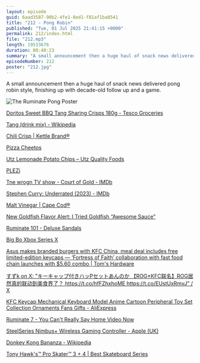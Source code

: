 ```yaml
---
layout: episode
guid: 6aad3587-90b2-4fe1-8ed1-f81af1ba8541
title: "212 - Pong Robin"
published: "Tue, 01 Jul 2025 21:41:15 +0000"
permalink: 212/index.html
file: "212.mp3"
length: 19533676
duration: 00:40:23
summary: "A small announcement then a huge haul of snack news delivered pong robin style, finishing up with decade-old follow up and a game."
episodeNumber: 212
poster: "212.jpg"
---
```


A small announcement then a huge haul of snack news delivered pong robin style, finishing up with decade-old follow up and a game.

![The Ruminate Pong Poster](https://cdn.rknight.me/podcasts/ruminate/uploads/212-ruminate-pong.jpg)

[Doritos Sweet BBQ Tang Sharing Crisps 180g - Tesco Groceries](https://www.tesco.com/groceries/en-GB/products/320686995?srsltid=AfmBOor5sY56KGly0hQj6rYZKK4xV2GdAS7MfgLE5_FeZ1V0egZBXtHR)

[Tang (drink mix) - Wikipedia](https://en.wikipedia.org/wiki/Tang_(drink_mix))

[Chili Crisp | Kettle Brand®](https://www.kettlebrand.com/product/chili-crisp/)

[Pizza Cheetos](https://continentalfoodstore.co.uk/products/cheetos-pizza-flavoured-crisps-160g?srsltid=AfmBOoriQmYibBx6opai8RFHXrcbLufhj6A_5i31GUONOKzjmYJfXEVf)

[Utz Lemonade Potato Chips – Utz Quality Foods](https://www.utzsnacks.com/products/utz-lemonade-potato-chips-7-75-oz?srsltid=AfmBOopxb4813fRGOc9IyeQbM-D20pP_vjpULlMGRJWgTd3p5anRB6br&variant=44273818107948)

[PLEZi](https://plezi.com/?srsltid=AfmBOoosQtN2xDI0fBcR9HWmeEh8Hr6va2z1BqnP5rW9dS7jMz1QBbJQ)

[Tne wrogn TV show - Court of Gold - IMDb](https://www.imdb.com/title/tt32376394/)

[Stephen Curry: Underrated (2023) - IMDb](https://www.imdb.com/title/tt15210256/)

[Malt Vinegar | Cape Cod®](https://www.capecodchips.com/product/malt-vinegar/)

[New Goldfish Flavor Alert: I Tried Goldfish “Awesome Sauce”](https://sporked.com/article/goldish-awesome-sauce/)

[Ruminate 101 - Deluxe Sandals](https://ruminatepodcast.com/101/)

[Big Bo Xbox Series X](https://www.epandco.com/pages/bojangles-big-bo-xbox-series-x#:~:text=Console%20releases%20always%20create%20a,media%2C%20Twitch%2C%20and%20Reddit.)

[Asus makes branded burgers with KFC China, meal deal includes free limited-edition keycaps — ‘Fortress of Faith’ collaboration with fast food chain launches with $5.60 combo | Tom's Hardware](https://www.tomshardware.com/pc-components/asus-makes-branded-burgers-with-kfc-china-meal-deal-includes-free-limited-edition-keycaps-fortress-of-faith-collaboration-with-fast-food-chain-launches-with-usd5-60-combo)

[すずk on X: "キーキャップ付きハッPセットあんのか 【ROG×KFC联名】ROG居然真的联动到美食界了？ https://t.co/hfFZhxhoME https://t.co/EUstUxRmvJ" / X](https://x.com/dokoitta_megane/status/1938421612912730134)

[KFC Keycap Mechanical Keyboard Model Anime Cartoon Peripheral Toy Set Collection Ornaments Fans Gifts - AliExpress](https://www.aliexpress.com/item/1005009384187327.html?spm=a2g0o.productlist.main.1.d571igQCigQC5S&algo_pvid=a3a6da91-312e-4deb-9786-d4108dcdb006&algo_exp_id=a3a6da91-312e-4deb-9786-d4108dcdb006-0&pdp_ext_f=%7B%22order%22%3A%221%22%2C%22eval%22%3A%221%22%7D&pdp_npi=4%40dis%21GBP%2110.79%2110.79%21%21%21102.86%21102.86%21%40211b680e17513990336115085ef576%2112000048936717978%21sea%21UK%210%21ABX&curPageLogUid=BkoEy3Gpip4P&utparam-url=scene%3Asearch%7Cquery_from%3A)

[Ruminate 7 - You Can't Really Say Home Video Now](https://ruminatepodcast.com/7/)

[SteelSeries Nimbus+ Wireless Gaming Controller - Apple (UK)](https://www.apple.com/uk/shop/product/HP3G2ZM/A/steelseries-nimbus-wireless-gaming-controller?fnode=59f10d239ab519a5a6cf9a3003f01bbbfdfffa3cb3c307f715efc4bd75f1ab1d882dc5a2e62f844085c932f35fa18b1f64ba5702513a879b43d8df87be8608a40e6b0e108d32e686f42f6c2d64e186105f39aed8008a2f0e537a5c50fbff812c)

[Donkey Kong Bananza - Wikipedia](https://en.wikipedia.org/wiki/Donkey_Kong_Bananza)

[Tony Hawk's™ Pro Skater™ 3 + 4 | Best Skateboard Series](https://www.tonyhawkthegame.com/uk/en)